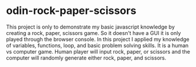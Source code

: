 # odin-rock-paper-scissors
This project is only to demonstrate my basic javascript knowledge by creating a rock, paper, scissors game. So it doesn't have a GUI it is only played through the browser console. In this project I applied my knowledge of variables, functions, loop, and basic problem solving skills. It is a human vs computer game. Human player will input rock, paper, or scissors and the computer will randomly generate either rock, paper, and scissors.